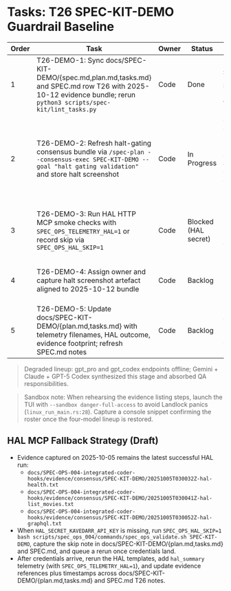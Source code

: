 # Tasks: T26 SPEC-KIT-DEMO Guardrail Baseline

| Order | Task | Owner | Status | Validation |
| --- | --- | --- | --- | --- |
| 1 | T26-DEMO-1: Sync docs/SPEC-KIT-DEMO/{spec.md,plan.md,tasks.md} and SPEC.md row T26 with 2025-10-12 evidence bundle; rerun `python3 scripts/spec-kit/lint_tasks.py` | Code | Done | `python3 scripts/spec-kit/lint_tasks.py > docs/SPEC-OPS-004-integrated-coder-hooks/evidence/commands/SPEC-KIT-DEMO/lint_tasks_2025-10-12T17-22-21Z.txt`; SPEC.md row T26 references the same evidence |
| 2 | T26-DEMO-2: Refresh halt-gating consensus bundle via `/spec-plan --consensus-exec SPEC-KIT-DEMO --goal "halt gating validation"` and store halt screenshot | Code | In Progress | docs/SPEC-OPS-004-integrated-coder-hooks/evidence/consensus/SPEC-KIT-DEMO/ holds 2025-10-12 per-agent JSON, synthesis.json, telemetry.jsonl, and screenshot saved under docs/SPEC-OPS-004-integrated-coder-hooks/evidence/screenshots/SPEC-KIT-DEMO/ |
| 3 | T26-DEMO-3: Run HAL HTTP MCP smoke checks with `SPEC_OPS_TELEMETRY_HAL=1` or record skip via `SPEC_OPS_HAL_SKIP=1` | Code | Blocked (HAL secret) | HAL outputs committed in docs/SPEC-OPS-004-integrated-coder-hooks/evidence/commands/SPEC-KIT-DEMO/hal_* or skip rationale noted in docs/SPEC-KIT-DEMO/{plan.md,tasks.md} and SPEC.md |
| 4 | T26-DEMO-4: Assign owner and capture halt screenshot artefact aligned to 2025-10-12 bundle | Code | Backlog | PNG stored under docs/SPEC-OPS-004-integrated-coder-hooks/evidence/screenshots/SPEC-KIT-DEMO/20251012* and referenced in docs/SPEC-KIT-DEMO/tasks.md |
| 5 | T26-DEMO-5: Update docs/SPEC-KIT-DEMO/{plan.md,tasks.md} with telemetry filenames, HAL outcome, evidence footprint; refresh SPEC.md notes | Code | Backlog | `git diff` shows docs referencing 2025-10-12 telemetry + HAL status; `scripts/spec_ops_004/evidence_stats.sh` output logged |

> Degraded lineup: gpt_pro and gpt_codex endpoints offline; Gemini + Claude + GPT-5 Codex synthesized this stage and absorbed QA responsibilities.

> Sandbox note: When rehearsing the evidence listing steps, launch the TUI with `--sandbox danger-full-access` to avoid Landlock panics (`linux_run_main.rs:28`). Capture a console snippet confirming the roster once the four-model lineup is restored.

## HAL MCP Fallback Strategy (Draft)
- Evidence captured on 2025-10-05 remains the latest successful HAL run:
  - `docs/SPEC-OPS-004-integrated-coder-hooks/evidence/consensus/SPEC-KIT-DEMO/20251005T030032Z-hal-health.txt`
  - `docs/SPEC-OPS-004-integrated-coder-hooks/evidence/consensus/SPEC-KIT-DEMO/20251005T030041Z-hal-list_movies.txt`
  - `docs/SPEC-OPS-004-integrated-coder-hooks/evidence/consensus/SPEC-KIT-DEMO/20251005T030052Z-hal-graphql.txt`
- When `HAL_SECRET_KAVEDARR_API_KEY` is missing, run `SPEC_OPS_HAL_SKIP=1 bash scripts/spec_ops_004/commands/spec_ops_validate.sh SPEC-KIT-DEMO`, capture the skip note in docs/SPEC-KIT-DEMO/{plan.md,tasks.md} and SPEC.md, and queue a rerun once credentials land.
- After credentials arrive, rerun the HAL templates, add `hal_summary` telemetry (with `SPEC_OPS_TELEMETRY_HAL=1`), and update evidence references plus timestamps across docs/SPEC-KIT-DEMO/{plan.md,tasks.md} and SPEC.md T26 notes.
